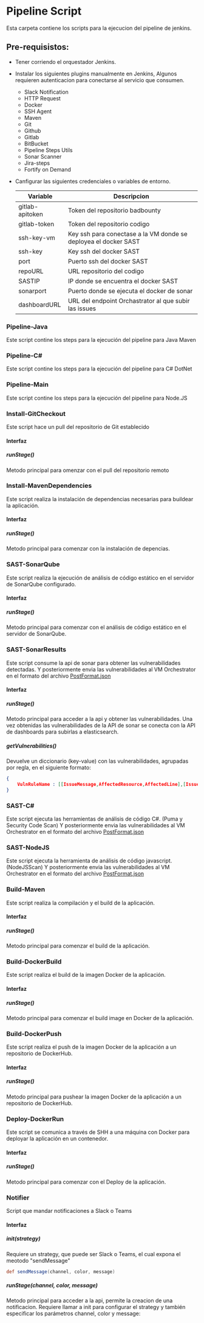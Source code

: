# Pipeline Script
Esta carpeta contiene los scripts para la ejecucion del pipeline de jenkins.

## Pre-requisistos:
- Tener corriendo el orquestador Jenkins.
- Instalar los siguientes plugins manualmente en Jenkins, Algunos requieren autenticacion para conectarse al servicio que consumen.
	- Slack Notification
	- HTTP Request
	- Docker
	- SSH Agent
	- Maven
	- Git
	- Github
	- Gitlab
	- BitBucket
	- Pipeline Steps Utils
	- Sonar Scanner
	- Jira-steps
	- Fortify on Demand

- Canfigurar las siguientes credenciales o variables de entorno.

	| Variable       | Descripcion                                                    |
	|----------------|----------------------------------------------------------------|
	| gitlab-apitoken| Token del repositorio badbounty                                |
	| gitlab-token   | Token del repositorio codigo                                   |
	| ssh-key-vm     | Key ssh para conectase a la VM donde se deployea el docker SAST|
	| ssh-key        | Key ssh del docker SAST                                        |
	| port           | Puerto ssh del docker SAST                                     |
	| repoURL        | URL repositorio del codigo                                     |
	| SASTIP         | IP donde se encuentra el docker SAST                           |
	| sonarport      | Puerto donde se ejecuta el docker de sonar                     |
	| dashboardURL   | URL del endpoint Orchastrator al que subir las issues          |


### Pipeline-Java
Este script contine los steps para la ejecución del pipeline para Java Maven

### Pipeline-C#
Este script contine los steps para la ejecución del pipeline para C# DotNet

### Pipeline-Main
Este script contine los steps para la ejecución del pipeline para Node.JS


### Install-GitCheckout
Este script hace un pull del repositorio de Git establecido

#### Interfaz
##### runStage()
Metodo principal para omenzar con el pull del repositorio remoto


### Install-MavenDependencies
Este script realiza la instalación de dependencias necesarias para buildear la aplicación.

#### Interfaz
##### runStage()
Metodo principal para comenzar con la instalación de depencias.


### SAST-SonarQube
Este script realiza la ejecución de análisis de código estático en el servidor de SonarQube configurado.

#### Interfaz
##### runStage()
Metodo principal para comenzar con el análisis de código estático en el servidor de SonarQube.


### SAST-SonarResults
Este script consume la api de sonar para obtener las vulnerabilidades detectadas.
Y posteriormente envia las vulnerabilidades al VM Orchestrator en el formato del archivo [PostFormat.json](PostFormat.json)

#### Interfaz
##### runStage()
Metodo principal para acceder a la api y obtener las vulnerabilidades.
Una vez obtenidas las vulnerabilidades de la API de sonar se conecta con la API de dashboards para subirlas a elasticsearch.


##### getVulnerabilities()
Devuelve un diccionario (key-value) con las vulnerabilidades, agrupadas por regla, en el siguiente formato:
```JSON
{
	VulnRuleName : [[IssueMessage,AffectedResource,AffectedLine],[IssueMessage,AffectedResource,AffectedLine]]
}
```
### SAST-C#
Este script ejecuta las herramientas de análisis de código C#. (Puma y Security Code Scan)
Y posteriormente envia las vulnerabilidades al VM Orchestrator en el formato del archivo [PostFormat.json](PostFormat.json)

### SAST-NodeJS
Este script ejecuta la herramienta de análisis de código javascript. (NodeJSScan)
Y posteriormente envia las vulnerabilidades al VM Orchestrator en el formato del archivo [PostFormat.json](PostFormat.json)

### Build-Maven
Este script realiza la compilación y el build de la aplicación.

#### Interfaz
##### runStage()
Metodo principal para comenzar el build de la aplicación.


### Build-DockerBuild
Este script realiza el build de la imagen Docker de la aplicación.

#### Interfaz
##### runStage()
Metodo principal para comenzar el build image en Docker de la aplicación.


### Build-DockerPush
Este script realiza el push de la imagen Docker de la aplicación a un repositorio de DockerHub.

#### Interfaz
##### runStage()
Metodo principal para pushear la imagen Docker de la aplicación a un repositorio de DockerHub.


### Deploy-DockerRun
Este script se comunica a través de SHH a una máquina con Docker para deployar la aplicación en un contenedor.

#### Interfaz
##### runStage()
Metodo principal para comenzar con el Deploy de la aplicación.


### Notifier
Script que mandar notificaciones a Slack o Teams

#### Interfaz

##### init(strategy) 
Requiere un strategy, que puede ser Slack o Teams, el cual expona el meotodo "sendMessage" 
```groovy
def sendMessage(channel, color, message)
```
##### runStage(channel, color, message) 
Metodo principal para acceder a la api, permite la creacion de una notificacion. Requiere llamar a init para configurar el strategy y también especificar los parámetros channel, color y message:
